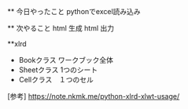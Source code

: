
** 今日やったこと
pythonでexcel読み込み

** 次やること
html 生成
html 出力


**xlrd

- Bookクラス ワークブック全体
- Sheetクラス 1つのシート
- Cellクラス　１つのセル


[参考]
https://note.nkmk.me/python-xlrd-xlwt-usage/

